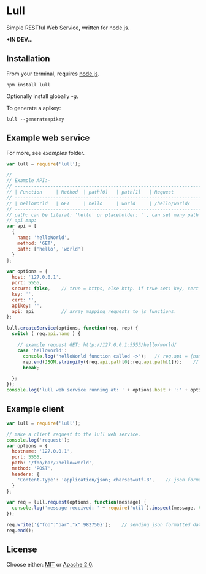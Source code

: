 # Lull

Simple RESTful Web Service, written for node.js.  

__*IN DEV...__

## Installation

From your terminal, requires [node.js](http://nodejs.org/).

```
npm install lull
```
Optionally install globally _-g_.  

To generate a apikey:

```
lull --generateapikey
```

## Example web service
For more, see _examples_ folder.
```js
var lull = require('lull');

//
// Example API:-
// ------------------------------------------------------------------------------------------
// | Function     | Method  | path[0]   | path[1]   | Request         | Comment             |
// ------------------------------------------------------------------------------------------
// | helloWorld   | GET     | hello     | world     | /hello/world/   | Both paths literal. |
// ------------------------------------------------------------------------------------------
// path: can be literal: 'hello' or placeholder: '', can set many path items.
// api map:
var api = [
  {
    name: 'helloWorld',
    method: 'GET',
    path: ['hello', 'world']
  }
];

var options = {
  host: '127.0.0.1',
  port: 5555,
  secure: false,    // true = https, else http. if true set: key, cert and apikey.
  key: '',
  cert: '',
  apikey: '',
  api: api          // array mapping requests to js functions.
};

lull.createService(options, function(req, rep) {
  switch ( req.api.name ) {

    // example request GET: http://127.0.0.1:5555/hello/world/
    case 'helloWorld':
      console.log('helloWorld function called ->');   // req.api = {name, method, path[], properties{}}.
      rep.end(JSON.stringify({req.api.path[0]:req.api.path[1]});    // returns: {"hello":"world"}
      break;

  };
});
console.log('lull web service running at: ' + options.host + ':' + options.port);
```

## Example client
```js
var lull = require('lull');

// make a client request to the lull web service.
console.log('request');
var options = {
  hostname: '127.0.0.1',
  port: 5555,
  path: '/foo/bar/?hello=world',
  method: 'POST',
  headers: {
    'Content-Type': 'application/json; charset=utf-8',    // json formatted data.
  } 
};

var req = lull.request(options, function(message) {
  console.log('message received: ' + require('util').inspect(message, true, 99, true));
});

req.write('{"foo":"bar","x":982750}');    // sending json formatted data.
req.end();
```

## License

Choose either: [MIT](http://opensource.org/licenses/MIT) or [Apache 2.0](http://www.apache.org/licenses/LICENSE-2.0).

